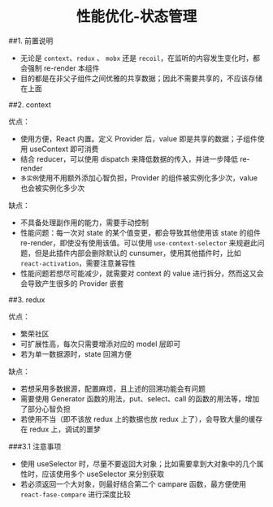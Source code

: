 <center><h1>性能优化-状态管理</h1></center>

##1. 前置说明

- 无论是 `context`、`redux` 、 `mobx` 还是 `recoil`，在监听的内容发生变化时，都会强制 re-render 本组件
- 目的都是在非父子组件之间优雅的共享数据；因此不需要共享的，不应该存储在上面

##2. context

优点：

- 使用方便，React 内置。定义 Provider 后，value 即是共享的数据；子组件使用 useContext 即可消费
- 结合 reducer，可以使用 dispatch 来降低数据的传入，并进一步降低 re-render
- `多实例`使用不用额外添加心智负担，Provider 的组件被实例化多少次，value 也会被实例化多少次

缺点：

- 不具备处理副作用的能力，需要手动控制
- 性能问题：每一次对 state 的某个值变更，都会导致其他使用该 state 的组件 re-render，即使没有使用该值。可以使用 `use-context-selector` 来规避此问题，但是此插件内部会删除默认的 cunsumer，使用其他插件时，比如 `react-activation`，需要注意兼容性
- 性能问题若想尽可能减少，就需要对 context 的 value 进行拆分，然而这又会会导致产生很多的 Provider 嵌套

##3. redux

优点：

- 繁荣社区
- 可扩展性高，每次只需要增添对应的 model 层即可
- 若为单一数据源时，state 回溯方便

缺点：

- 若想采用多数据源，配置麻烦，且上述的回溯功能会有问题
- 需要使用 Generator 函数的用法，put、select、call 的函数的用法等，增加了部分心智负担
- 若使用不当（即不该放 redux 上的数据也放 redux 上了），会导致大量的缓存在 redux 上，调试的噩梦

###3.1 注意事项

- 使用 useSelector 时，尽量不要返回大对象；比如需要拿到大对象中的几个属性时，应该使用多个 useSelector 来分别获取
- 若必须返回一个大对象，则最好结合第二个 campare 函数，最方便使用 `react-fase-compare` 进行深度比较
